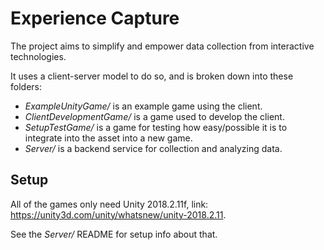 # Experience Capture

The project aims to simplify and empower data collection from interactive technologies.

It uses a client-server model to do so, and is broken down into these folders:

- *ExampleUnityGame/* is an example game using the client.
- *ClientDevelopmentGame/* is a game used to develop the client. 
- *SetupTestGame/* is a game for testing how easy/possible it is to integrate into the asset into a new game. 
- *Server/* is a backend service for collection and analyzing data. 

## Setup

All of the games only need Unity 2018.2.11f, link: https://unity3d.com/unity/whatsnew/unity-2018.2.11.

See the *Server/* README for setup info about that.